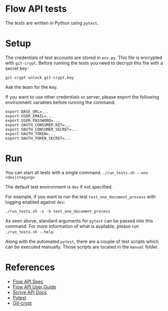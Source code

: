 # Flow API tests

The tests are written in Python using `pytest`.

# Setup
The credentials of test accounts are stored in `env.py`. This file is encrypted with `git-crypt`. Before running the tests you need to decrypt this file with a secret key:
```
git-crypt unlock git-crypt.key
```
Ask the team for the key.

If you want to use other credentials or server, please export the following environment variables before running the command.
```
export BASE_URL=...
export USER_EMAIL=...
export USER_PASSWORD=...
export OAUTH_CONSUMER_KEY=...
export OAUTH_CONSUMER_SECRET=...
export OAUTH_TOKEN=...
export OAUTH_TOKEN_SECRET=...
```

# Run
You can start all tests with a single command:
`./run_tests.sh --env <dev|staging>`

The default test environment is `dev` if not specified.

For example, if you want to run the test `test_one_document_process` with logging enabled against `dev`:
```
./run_tests.sh -s -k test_one_document_process
```
As seen above, standard arguments for `pytest` can be passed into this command. For more information of what is available, please run `./run_tests.sh --help`.

Along with the automated `pytest`, there are a couple of test scripts which can be executed manually. Those scripts are located in the `manual` folder.

# References
* [Flow API Spec](https://dev.scrive.com/experimental/flow/documentation)
* [Flow API User Guide](https://github.com/scrive/kontrakcja/blob/master/backend/flow/docs/flow-api-guide.md)
* [Scrive API Docs](https://apidocs.scrive.com/)
* [Pytest](https://pytest.org/)
* [Git-crypt](https://github.com/AGWA/git-crypt)
